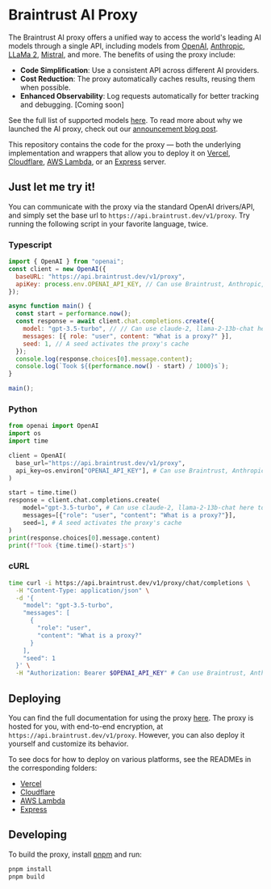 # Braintrust AI Proxy

The Braintrust AI proxy offers a unified way to access the world's leading AI models through a single API, including
models from [OpenAI](https://platform.openai.com/docs/models), [Anthropic](https://docs.anthropic.com/claude/reference/getting-started-with-the-api), [LLaMa 2](https://ai.meta.com/llama/),
[Mistral](https://mistral.ai/), and more. The benefits of using the proxy include:

- **Code Simplification**: Use a consistent API across different AI providers.
- **Cost Reduction**: The proxy automatically caches results, reusing them when possible.
- **Enhanced Observability**: Log requests automatically for better tracking and debugging. \[Coming soon\]

See the full list of supported models [here](https://www.braintrust.dev/docs/guides/proxy#supported-models).
To read more about why we launched the AI proxy, check out our [announcement blog post](https://braintrust.dev/blog/ai-proxy).

This repository contains the code for the proxy — both the underlying implementation and wrappers that allow you to
deploy it on [Vercel](https://vercel.com), [Cloudflare](https://developers.cloudflare.com/workers/),
[AWS Lambda](https://aws.amazon.com/lambda/), or an [Express](https://expressjs.com/) server.

## Just let me try it!

You can communicate with the proxy via the standard OpenAI drivers/API, and simply set the base url to
`https://api.braintrust.dev/v1/proxy`. Try running the following script in your favorite language, twice.

### Typescript

```javascript copy
import { OpenAI } from "openai";
const client = new OpenAI({
  baseURL: "https://api.braintrust.dev/v1/proxy",
  apiKey: process.env.OPENAI_API_KEY, // Can use Braintrust, Anthropic, etc. keys here too
});

async function main() {
  const start = performance.now();
  const response = await client.chat.completions.create({
    model: "gpt-3.5-turbo", // // Can use claude-2, llama-2-13b-chat here too
    messages: [{ role: "user", content: "What is a proxy?" }],
    seed: 1, // A seed activates the proxy's cache
  });
  console.log(response.choices[0].message.content);
  console.log(`Took ${(performance.now() - start) / 1000}s`);
}

main();
```

### Python

```python copy
from openai import OpenAI
import os
import time

client = OpenAI(
  base_url="https://api.braintrust.dev/v1/proxy",
  api_key=os.environ["OPENAI_API_KEY"], # Can use Braintrust, Anthropic, etc. keys here too
)

start = time.time()
response = client.chat.completions.create(
	model="gpt-3.5-turbo", # Can use claude-2, llama-2-13b-chat here too
	messages=[{"role": "user", "content": "What is a proxy?"}],
	seed=1, # A seed activates the proxy's cache
)
print(response.choices[0].message.content)
print(f"Took {time.time()-start}s")
```

### cURL

```bash copy
time curl -i https://api.braintrust.dev/v1/proxy/chat/completions \
  -H "Content-Type: application/json" \
  -d '{
    "model": "gpt-3.5-turbo",
    "messages": [
      {
        "role": "user",
        "content": "What is a proxy?"
      }
    ],
    "seed": 1
  }' \
  -H "Authorization: Bearer $OPENAI_API_KEY" # Can use Braintrust, Anthropic, etc. keys here too
```

## Deploying

You can find the full documentation for using the proxy [here](https://www.braintrust.dev/docs/guides/proxy).
The proxy is hosted for you, with end-to-end encryption, at `https://api.braintrust.dev/v1/proxy`. However, you
can also deploy it yourself and customize its behavior.

To see docs for how to deploy on various platforms, see the READMEs in the corresponding folders:

- [Vercel](./apis/vercel)
- [Cloudflare](./apis/cloudflare)
- [AWS Lambda](./apis/node)
- [Express](./apis/node)

## Developing

To build the proxy, install [pnpm](https://pnpm.io/installation) and run:

```bash
pnpm install
pnpm build
```
